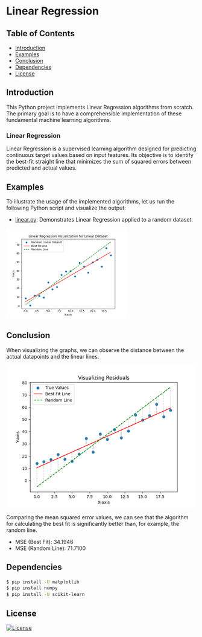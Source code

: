 # Linear Regression 

## Table of Contents

- [Introduction](#introduction)
- [Examples](#examples)
- [Conclusion](#testing)
- [Dependencies](#testing)
- [License](#license)

## Introduction

This Python project implements Linear Regression algorithms from scratch. The primary goal is to have a comprehensible implementation of these fundamental machine learning algorithms.

### Linear Regression

Linear Regression is a supervised learning algorithm designed for predicting continuous target values based on input features. Its objective is to identify the best-fit straight line that minimizes the sum of squared errors between predicted and actual values.

## Examples

To illustrate the usage of the implemented algorithms, let us run the following Python script and visualize the output:

- [linear.py](/linear.py): Demonstrates Linear Regression applied to a random dataset.

![image](/assets/Regression_Visulaization.png)

## Conclusion

When visualizing the graphs, we can observe the distance between the actual datapoints and the linear lines.

![image](/assets/Residuals_Visualization.png)

Comparing the mean squared error values, we can see that the algorithm for calculating the best fit is significantly better than, for example, the random line.

- MSE (Best Fit): 34.1946
- MSE (Random Line): 71.7100


## Dependencies

```bash pip install matplotlib
$ pip install -U matplotlib
$ pip install numpy
$ pip install -U scikit-learn
```

## License
[![License](https://img.shields.io/badge/license-MIT-blue.svg)](https://opensource.org/licenses/MIT)
